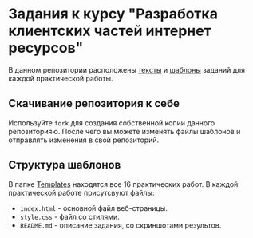 # Задания к курсу "Разработка клиентских частей интернет ресурсов"

В данном репозитории расположены [тексты](/Tasks) и [шаблоны](/Templates) заданий для каждой практической работы.

## Скачивание репозитория к себе

Используйте `fork` для создания собственной копии данного репозиторияю. После чего вы можете изменять файлы шаблонов и отправлять изменения в свой репозиторий.

## Структура шаблонов

В папке [Templates](/Templates) находятся все 16 практических работ. В каждой практической работе присутсвуют файлы:

- `index.html` - основной файл веб-страницы.
- `style.css` - файл со стилями.
- `README.md` - описание задания, со скриншотами результов.
